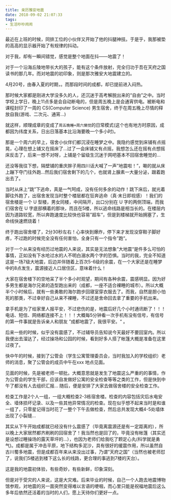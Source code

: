 ```yaml
---
title: 亲历雅安地震
date: 2018-09-02 21:07:33
tags:
- 生活吵吵闹闹
---
```



最近在上班的时候，同排工位的小伙伴又开始了他的抖腿神技。于是乎，我那被垫的高高的显示器开始了有规律的抖动。

对于我，却有一瞬间错觉，感觉是整个地面在抖——地震了！

对于一个沿海丘陵地带长大的孩子，能有这个条件放射，完全归功于吾在天府之国读书的那几年。而对地震的初印象，则是那次雅安大地震建立的。

4月20号，由春入夏的时期，。而那段时间的成都，却已提前进入闷热。

那时候大家都是刚进大学没多久的人，还沉迷于高考解脱出来的“自由”之中。当时学校上学日，晚上11点多是会自动断电的，但是周五晚上是会通宵供电。被断电和课程封印了一周的 CS(Computer Science) 男生宿舍，终于在周五晚上尽情的释放自我(游戏、二次元、通宵…)

就这样，顺理成章的变成了`周五晚睡+周六懒觉`的日常模式(这个也有地方时原因，成都因为纬度关系，日出日落基本比沿海要晚一个多小时)。

那是一个周六的早上，宿舍小伙伴们都沉浸在睡梦之中。我隐约感觉到床铺有点摇晃，心理在想上铺又在摇床了…过了一会床铺又有点摇，我想怎么还在摇有点想摇床反击了，后来一想不对呀，上铺是个留级生沉迷于网吧基本不回宿舍睡觉的…

还没等我往下想，隔壁铺的重庆胖子用四川话大喊了一声”地震啦！”，唰的就从床上蹦下夺门往外跑…然后我们宿舍剩下的几个，也就肾上腺素一大量分泌，跟着跑出去了。

当时从床上“跳”下逃命，真是一气呵成，没有任何多余的动作！跳下床后，就光着脚往外跑了，出宿舍发现当时整个楼层都在狂奔逃命（真·末日即视感）！我们的宿舍楼是一个 U 型楼，男女同楼，中间隔开，出口分别在 U 字的两侧顶端，而我们宿舍在 U 字底部横着的那块，而且在5楼，所以逃命线路是相当长的。在楼层内因为道路较宽，所以奔跑速度比较快也容易”超车“，但是到楼梯就开始拥塞了，生命线快速燃烧着！

终于跑出宿舍楼了，2分30秒左右！心率快到爆炸，停下来才发现没穿鞋子脚好疼，不过跑的时候完全没有任何害怕，全身只有一个指令”跑“。

对于一个从来没有经历过地震的人来说，其实是无法想象”大地震“是件多么可怕的事情，正如没有下水呛过水的人不明白溺水两个字的恐惧。当时的我，完全不知道这是一场7级大地震，后边并伴随着上百次5-6级的余震，在一个大家还是在睡梦中的8点发生，震源接近人口居住区，意味着什么！

大家在宿舍楼下的空地呆了半个多小时观望，期间有各种余震，震感明显。因为好多男生都是海尔兄弟的造型跑出来的（成都，一座不适合裸睡的城市）。所以大概半个小时候后，就有一些勇敢的海尔跑步回寝室穿衣服去了。而我，自然是胆小怕死的那类，不过幸好自己从来不裸睡，不过还是舍命回去拿了重要的手机出来。

拿手机是为了给家里人报平安，不过悲伤的是，地震后好几个小时通讯断了！！！电话、短信、网络都连接不上！！！大概每5分钟看一次手机有没有信号，有信号的第一件事就是告诉亲人和朋友 ”成都地震了，我很平安。“ 。

后来一些的时候，似乎没有震感了，不过辅导员告知说今天最好不要回室内。所以我便出去溜达了，经过操场和公园的时候，看到好多人搭了帐篷大概是准备在这里过夜了。

快中午的时候，接到了公管会（学生公寓管理委员会，当时我加入的学校组织）老师的消息，聚了公管会的成员中午在xxx 地点见面。

见面的时候，先是被老师一顿批。大概意思就是发生了地震这么严重的的事情，作为公管会的学生干部，应该自发做好公寓的安全检查等等之类的工作，但是快到中午了都没有人去组织汇报… 随后，便是安排了大家去做宿舍楼的安全检查工作。

检查工作是2个人一组，一组大概检查2-3栋宿舍楼。检查的内容包括灾后水电安全、墙体损坏记录、以及一些其他异常情况的检查。现在似乎想不起来当时是和谁一组了，只零星记得当时花了一整个下午去做检查，然后总共发现大概4-5处墙体出现了小裂缝…

其实从下午开始成都就已经没有什么震感了（毕竟离震源还是有一定距离的），所以晚上大家居然都齐刷刷的回宿舍了！我当然也是回了的，毕竟没有帐篷（其实还是设想过睡操场的露天草坪的…），也因为老师们给我吃了颗定心丸(科学就是勇气)。成都是属于冲击平原，地下结构多泥沙，具有很好的缓震作用，所以虽然自古川蜀多地震，但是成都百年来从来没出过事，乃谓”天府之国”（当然也被老师怼了，说我们5楼逃到楼下这么长的线路，更合理的事逃到7楼的天台）。

这是我的地震初体验，有些奇妙，有些新鲜，印象深刻。

但是对于受灾的人来说，这是大灾难。后来毕业的时候，自己一个人跑去地震博物馆参观，对地震的另一面突然变得难以言语的哽咽，而心里只能是祝福地震后这么多年后依然还活着的当时的人们，愿上天待你们更好一点。
